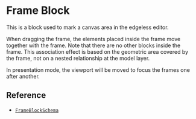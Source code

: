 # Frame Block

This is a block used to mark a canvas area in the edgeless editor.

When dragging the frame, the elements placed inside the frame move together with the frame. Note that there are no other blocks inside the frame. This association effect is based on the geometric area covered by the frame, not on a nested relationship at the model layer.

In presentation mode, the viewport will be moved to focus the frames one after another.

## Reference

- [`FrameBlockSchema`](/api/@lumensuite/blocks/variables/FrameBlockSchema.html)
